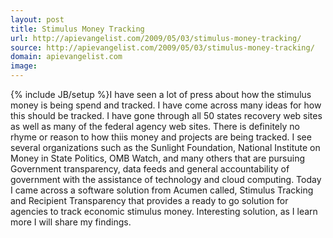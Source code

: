 ```yaml
---
layout: post
title: Stimulus Money Tracking
url: http://apievangelist.com/2009/05/03/stimulus-money-tracking/
source: http://apievangelist.com/2009/05/03/stimulus-money-tracking/
domain: apievangelist.com
image: 
---
```

{% include JB/setup %}I have seen a lot of press about how the stimulus money is being spend and tracked. I have come across many ideas for how this should be tracked.
I have gone through all 50 states recovery web sites as well as many of the federal agency web sites. There is definitely no rhyme or reason to how thiis money and projects are being tracked.
I see several organizations such as the Sunlight Foundation, National Institute on Money in State Politics, OMB Watch, and many others that are pursuing Government transparency, data feeds and general accountability of government with the assistance of technology and cloud computing.
Today I came across a software solution from Acumen called, Stimulus Tracking and Recipient Transparency that provides a ready to go solution for agencies to track economic stimulus money.
Interesting solution, as I learn more I will share my findings.
